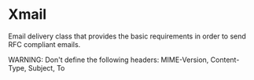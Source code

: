 Xmail
=====

Email delivery class that provides the basic requirements in order to send RFC compliant emails.

WARNING: Don't define the following headers: MIME-Version, Content-Type, Subject, To
